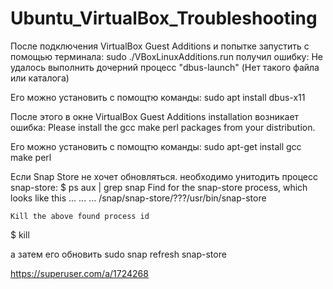 # Ubuntu_VirtualBox_Troubleshooting

После подключения VirtualBox Guest Additions и попытке запустить с помощью терминала:
sudo ./VBoxLinuxAdditions.run
получил ошибку:
Не удалось выполнить дочерний процесс "dbus-launch" (Нет такого файла или каталога)

Его можно установить с помощтю команды:
sudo apt install dbus-x11

После этого в окне VirtualBox Guest Additions installation возникает ошибка:
Please install the gcc make perl packages from your distribution.

Его можно установить с помощтю команды:
sudo apt-get install gcc make perl

Если Snap Store не хочет обновляться.
необходимо унитодить процесс snap-store:
  $ ps aux | grep snap
  Find <process id> for the snap-store process, which looks like this
  ... <process id> ... ... /snap/snap-store/???/usr/bin/snap-store
  
    Kill the above found process id
  $ kill <process id>
  
а затем его обновить
sudo snap refresh snap-store

https://superuser.com/a/1724268

